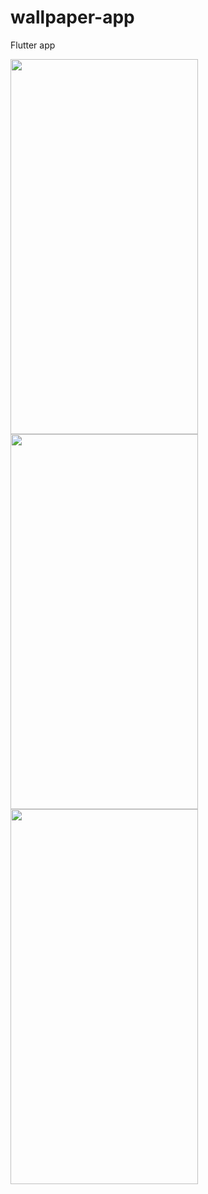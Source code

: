 # wallpaper-app
 Flutter app

<img src="1.jpg" height="600" width="300">
<img src="2.jpg" height="600" width="300">
<img src="3.jpg" height="600" width="300">
